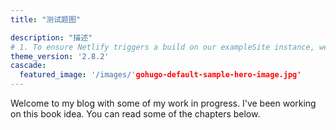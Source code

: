 ```yaml
---
title: "测试题图"

description: "描述"
# 1. To ensure Netlify triggers a build on our exampleSite instance, we need to change a file in the exampleSite directory.
theme_version: '2.8.2'
cascade:
  featured_image: '/images/'gohugo-default-sample-hero-image.jpg'
---
```

Welcome to my blog with some of my work in progress. I've been working on this book idea. You can read some of the chapters below.
